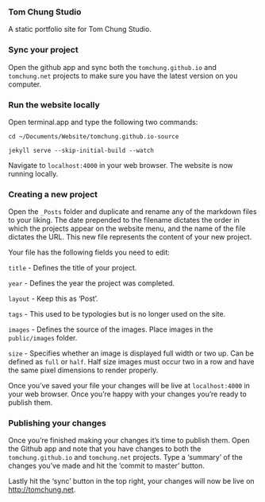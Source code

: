 ### Tom Chung Studio
A static portfolio site for Tom Chung Studio.

### Sync your project
Open the github app and sync both the `tomchung.github.io` and `tomchung.net` projects to make sure you have the latest version on you computer.

### Run the website locally
Open terminal.app and type the following two commands:

`cd ~/Documents/Website/tomchung.github.io-source`

`jekyll serve --skip-initial-build --watch`

Navigate to `localhost:4000` in your web browser. The website is now running locally.

### Creating a new project
Open the `_Posts` folder and duplicate and rename any of the markdown files to your liking. The date prepended to the filename dictates the order in which the projects appear on the website menu, and the name of the file dictates the URL. This new file represents the content of your new project.

Your file has the following fields you need to edit:

`title` - Defines the title of your project.

`year` - Defines the year the project was completed.

`layout` - Keep this as ‘Post’.

`tags` - This used to be typologies but is no longer used on the site.

`images` - Defines the source of the images. Place images in the `public/images` folder.

`size` - Specifies whether an image is displayed full width or two up. Can be defined as `full` or `half`. Half size images must occur two in a row and have the same pixel dimensions to render properly.

Once you’ve saved your file your changes will be live at `localhost:4000` in your web browser. Once you’re happy with your changes you’re ready to publish them.

### Publishing your changes
Once you’re finished making your changes it’s time to publish them. Open the Github app and note that you have changes to both the `tomchung.github.io` and `tomchung.net` projects. Type a ‘summary’ of the changes you’ve made and hit the ‘commit to master’ button.

Lastly hit the ‘sync’ button in the top right, your changes will now be live on http://tomchung.net.


